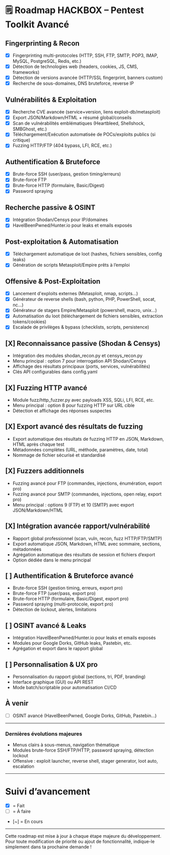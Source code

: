 # 🗒️ Roadmap HACKBOX – Pentest Toolkit Avancé

## Fingerprinting & Recon
- [x] Fingerprinting multi-protocoles (HTTP, SSH, FTP, SMTP, POP3, IMAP, MySQL, PostgreSQL, Redis, etc.)
- [x] Détection de technologies web (headers, cookies, JS, CMS, frameworks)
- [x] Détection de versions avancée (HTTP/SSL fingerprint, banners custom)
- [x] Recherche de sous-domaines, DNS bruteforce, reverse IP

## Vulnérabilités & Exploitation
- [x] Recherche CVE avancée (service+version, liens exploit-db/metasploit)
- [x] Export JSON/Markdown/HTML + résumé global/conseils
- [x] Scan de vulnérabilités emblématiques (Heartbleed, Shellshock, SMBGhost, etc.)
- [x] Téléchargement/Exécution automatisée de POCs/exploits publics (si critique)
- [x] Fuzzing HTTP/FTP (404 bypass, LFI, RCE, etc.)

## Authentification & Bruteforce
- [x] Brute-force SSH (user/pass, gestion timing/erreurs)
- [x] Brute-force FTP
- [x] Brute-force HTTP (formulaire, Basic/Digest)
- [x] Password spraying

## Recherche passive & OSINT
- [x] Intégration Shodan/Censys pour IP/domaines
- [x] HaveIBeenPwned/Hunter.io pour leaks et emails exposés

## Post-exploitation & Automatisation
- [x] Téléchargement automatique de loot (hashes, fichiers sensibles, config leaks)
- [x] Génération de scripts Metasploit/Empire prêts à l’emploi

## Offensive & Post-Exploitation
- [x] Lancement d'exploits externes (Metasploit, nmap, scripts…)
- [x] Générateur de reverse shells (bash, python, PHP, PowerShell, socat, nc…)
- [x] Générateur de stagers Empire/Metasploit (powershell, macro, unix…)
- [x] Automatisation du loot (téléchargement de fichiers sensibles, extraction tokens/cookies)
- [x] Escalade de privilèges & bypass (checklists, scripts, persistence)

## [X] Reconnaissance passive (Shodan & Censys)
- Intégration des modules shodan_recon.py et censys_recon.py
- Menu principal : option 7 pour interrogation API Shodan/Censys
- Affichage des résultats principaux (ports, services, vulnérabilités)
- Clés API configurables dans config.yaml

## [X] Fuzzing HTTP avancé
- Module fuzz/http_fuzzer.py avec payloads XSS, SQLi, LFI, RCE, etc.
- Menu principal : option 8 pour fuzzing HTTP sur URL cible
- Détection et affichage des réponses suspectes

## [X] Export avancé des résultats de fuzzing
- Export automatique des résultats de fuzzing HTTP en JSON, Markdown, HTML après chaque test
- Métadonnées complètes (URL, méthode, paramètres, date, total)
- Nommage de fichier sécurisé et standardisé

## [X] Fuzzers additionnels
- Fuzzing avancé pour FTP (commandes, injections, énumération, export pro)
- Fuzzing avancé pour SMTP (commandes, injections, open relay, export pro)
- Menu principal : options 9 (FTP) et 10 (SMTP) avec export JSON/Markdown/HTML

## [X] Intégration avancée rapport/vulnérabilité
- Rapport global professionnel (scan, vuln, recon, fuzz HTTP/FTP/SMTP)
- Export automatique JSON, Markdown, HTML avec sommaire, sections, métadonnées
- Agrégation automatique des résultats de session et fichiers d’export
- Option dédiée dans le menu principal

## [ ] Authentification & Bruteforce avancé
- Brute-force SSH (gestion timing, erreurs, export pro)
- Brute-force FTP (user/pass, export pro)
- Brute-force HTTP (formulaire, Basic/Digest, export pro)
- Password spraying (multi-protocole, export pro)
- Détection de lockout, alertes, limitations

## [ ] OSINT avancé & Leaks
- Intégration HaveIBeenPwned/Hunter.io pour leaks et emails exposés
- Modules pour Google Dorks, GitHub leaks, Pastebin, etc.
- Agrégation et export dans le rapport global

## [ ] Personnalisation & UX pro
- Personnalisation du rapport global (sections, tri, PDF, branding)
- Interface graphique (GUI) ou API REST
- Mode batch/scriptable pour automatisation CI/CD

## À venir
- [ ] OSINT avancé (HaveIBeenPwned, Google Dorks, GitHub, Pastebin…)

---

### Dernières évolutions majeures
- Menus clairs à sous-menus, navigation thématique
- Modules brute-force SSH/FTP/HTTP, password spraying, détection lockout
- Offensive : exploit launcher, reverse shell, stager generator, loot auto, escalation

---

# Suivi d’avancement
- [x] = Fait
- [ ] = À faire
- [~] = En cours

---

Cette roadmap est mise à jour à chaque étape majeure du développement.
Pour toute modification de priorité ou ajout de fonctionnalité, indique-le simplement dans ta prochaine demande !
